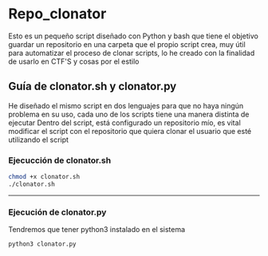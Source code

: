 # Repo_clonator
Esto es un pequeño script diseñado con Python y bash que tiene el objetivo guardar un repositorio en una carpeta que el propio script crea, muy útil para automatizar el proceso de clonar scripts, lo he creado con la finalidad de usarlo en CTF'S y cosas por el estilo


## Guía de  clonator.sh y clonator.py

He diseñado el mismo script en dos lenguajes para que no haya ningún problema en su uso, cada uno de los scripts tiene una manera distinta de ejecutar
Dentro del script, está configurado un repositorio mío, es vital modificar el script con el repositorio que quiera clonar el usuario que esté utilizando el script


### Ejecucción de clonator.sh

``` bash
chmod +x clonator.sh
./clonator.sh
```
----
### Ejecución  de clonator.py
Tendremos que tener python3 instalado en el sistema 
```
python3 clonator.py
```



